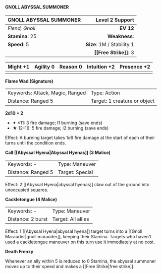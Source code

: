 #### GNOLL ABYSSAL SUMMONER

| GNOLL ABYSSAL SUMMONER |        **Level 2 Support** |
| :--------------------- | -------------------------: |
| *Fiend, Gnoll*         |                  **EV 12** |
| **Stamina**: 25        |              **Weakness**: |
| **Speed**: 5           | **Size**: 1M / Stability 1 |
|                        |     **[[Free Strike]]**: 3 |

| **Might** +1 | **Agility** 0 | **Reason** 0 | **Intuition** +2 | **Presence** +2 |
| ------------ | ------------- | ------------ | ---------------- | --------------- |
|              |               |              |                  |                 |

**Flame Wad (Signature)**

|                                 |                              |
| :------------------------------ | :--------------------------- |
| Keywords: Attack, Magic, Ranged | Type: Action                 |
| Distance: Ranged 5              | Target: 1 creature or object |

**2d10 + 2**

- ✦ ≤11: 3 fire damage; I1 burning (save ends)
- ★ 12–16: 5 fire damage; I2 burning (save ends)

Effect: A burning target takes 1d6 fire damage at the start of each of their turns until the condition ends.

**Call [[Abyssal Hyena|Abyssal Hyenas]] (3 Malice)**

|                    |                 |
| :----------------- | :-------------- |
| Keywords: -        | Type: Maneuver  |
| Distance: Ranged 5 | Target: Special |

Effect: 2 [[Abyssal Hyena|abyssal hyenas]] claw out of the ground into unoccupied squares.

**Cackletongue (4 Malice)**

|                   |                    |
| :---------------- | :----------------- |
| Keywords: -       | Type: Maneuver     |
| Distance: 2 burst | Target: All allies |

Effect: 1 [[Abyssal Hyena|abyssal hyena]] target turns into a [[Gnoll Marauder|gnoll marauder]], keeping their Stamina. Targets who haven't used a cackletongue maneuver on this turn use it immediately at no cost.

**Death Frenzy**

Whenever an ally within 5 is reduced to 0 Stamina, the abyssal summoner moves up to their speed and makes a [[Free Strike|free strike]].
